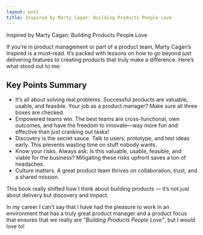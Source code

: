 ```yaml
---
layout: post
title: Inspired by Marty Cagan: Building Products People Love
---
```


Inspired by Marty Cagan: Building Products People Love

If you’re in product management or part of a product team, Marty Cagan’s Inspired is a must-read. It’s packed with lessons on how to go beyond just delivering features to creating products that truly make a difference. Here’s what stood out to me:

## Key Points Summary

* It’s all about solving real problems. Successful products are valuable, usable, and feasible. Your job as a product manager? Make sure all three boxes are checked.
* Empowered teams win. The best teams are cross-functional, own outcomes, and have the freedom to innovate—way more fun and effective than just cranking out tasks!
* Discovery is the secret sauce. Talk to users, prototype, and test ideas early. This prevents wasting time on stuff nobody wants.
* Know your risks. Always ask: Is this valuable, usable, feasible, and viable for the business? Mitigating these risks upfront saves a ton of headaches.
* Culture matters. A great product team thrives on collaboration, trust, and a shared mission.

This book really shifted how I think about building products — it’s not just about delivery but discovery and impact.
 
In my career I can't say that I have had the pleasure to work in an environment that has a truly great product manager and a product focus that ensures that we really are *"Building Products People Love"*, but I would love to! 
